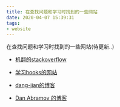 ```yaml
---
title: 在查找问题和学习时找到的一些网站
date: 2020-04-07 15:39:31
tags: 
- website
---
```

在查找问题和学习时找到的一些网站(待更新..)

- [机翻的stackoverflow](https://www.itranslater.com/qa/details/2131899986198660096)

- [学习hooks的网站](https://usehooks.com/)

- [dang-jian的博客](http://www.dang-jian.com/)

- [Dan Abramov 的博客](https://justjavascript.com/)